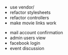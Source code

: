 + use vendor/
+ refactor stylesheets
+ refactor controllers
+ make movie links work
- mail account confirmation
- admin users view
- facebook login
- event discussion
